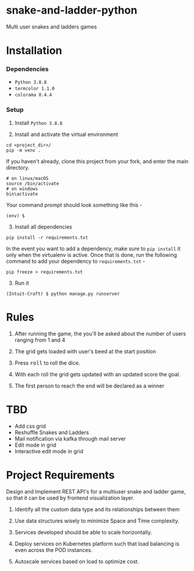 # snake-and-ladder-python

Multi user snakes and ladders games

# Installation

### Dependencies

- `Python 3.8.8`
- `termcolor 1.1.0`
- `colorama 0.4.4`

### Setup

1. Install `Python 3.8.8`

2. Install and activate the virtual environment
```
cd <project_dir>/
pip -m venv .
```

If you haven't already, clone this project from your fork, and enter the main directory.

```
# on linux/macOS
source /bin/activate
# on windows
bin\activate
```

Your command prompt should look something like this -

```
(env) $ 
```

3. Install all dependencies

```
pip install -r requirements.txt
```

In the event you want to add a dependency, make sure to `pip install` it only when the virtualenv is active. Once that is done, run the following command to add your dependency to `requirements.txt` -
```
pip freeze > requirements.txt
```

3. Run it

```
(Intuit-Craft) $ python manage.py runserver
```

# Rules

1. After running the game, the you'll be asked about the number of users ranging from 1 and 4 

2. The grid gets loaded with user's beed at the start position

3. Press <kbd>roll</kbd> to roll the dice.

4. With each roll the grid gets updated with an updated score the goal.

5. The first person to reach the end will be declared as a winner

# TBD
- Add css grid
- Reshuffle Snakes and Ladders
- Mail notification via kafka through mail server
- Edit mode in grid
- Interactive edit mode in grid

# Project Requirements
Design and Implement REST API's for a multiuser snake and ladder game, so that it can be used by frontend visualization layer. 

1. Identify all the custom data type and its relationships between them 

2. Use data structures wisely to minimize Space and Time complexity. 

3. Services developed should be able to scale horizontally. 

4. Deploy services on Kubernetes platform such that load balancing is even across the POD instances.

5. Autoscale services based on load to optimize cost.
